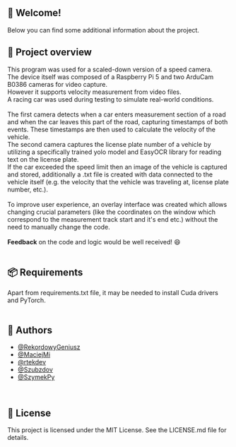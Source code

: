 ## 👋 Welcome!
Below you can find some additional information about the project.
<br>
## 🔎 **Project overview**
This program was used for a scaled-down version of a speed camera.<br>
The device itself was composed of a Raspberry Pi 5 and two ArduCam B0386 cameras for video capture.<br>
However it supports velocity measurement from video files.<br>
A racing car was used during testing to simulate real-world conditions.<br>
<br>
The first camera detects when a car enters measurement section of a road and when the car leaves this part of the road, capturing timestamps of both events. These timestamps are then used to calculate the velocity of the vehicle.<br>
The second camera captures the license plate number of a vehicle by utilizing a specifically trained yolo model and EasyOCR library for reading text on the license plate. <br>
If the car exceeded the speed limit then an image of the vehicle is captured and stored, additionally a .txt file is created with data connected to the vehicle itself (e.g. the velocity that the vehicle was traveling at, license plate number, etc.). <br>
<br>
To improve user experience, an overlay interface was created which allows changing crucial parameters (like the coordinates on the window which correspond to the measurement track start and it's end etc.) without the need to manually change the code.<br>
<br>
**Feedback** on the code and logic would be well received! 😄<br>
<br>
## 📦 **Requirements**
Apart from requirements.txt file, it may be needed to install Cuda drivers and PyTorch.  <br>
<br>
## 👥 Authors
- [@RekordowyGeniusz](https://github.com/RekordowyGeniusz)
- [@MaciejMi](https://github.com/MaciejMi)
- [@rtekdev](https://github.com/rtekdev)  
- [@Szubzdov](https://github.com/Szubzdov)  
- [@SzymekPy](https://github.com/SzymekPy)  
<br>


## 📄 **License**
This project is licensed under the MIT License. See the LICENSE.md file for details.<br>
